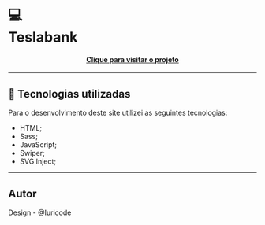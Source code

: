<h1>
  💻<br>Teslabank
</h1>

<h4 align="center"><a href="https://tesla-bank-gamma.vercel.app/">Clique para visitar o projeto</a></h4>

---

## 💼 Tecnologias utilizadas

Para o desenvolvimento deste site utilizei as seguintes tecnologias:

- HTML;
- Sass;
- JavaScript;
- Swiper;
- SVG Inject;

---

<h2>Autor</h2>
Design - @Iuricode

